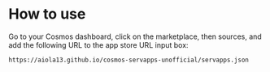 # How to use

Go to your Cosmos dashboard, click on the marketplace, then sources, and add the following URL to the app store URL input box:

```
https://aiola13.github.io/cosmos-servapps-unofficial/servapps.json
```